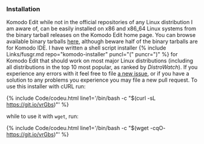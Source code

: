 ### Installation
Komodo Edit while not in the official repositories of any Linux distribution I am aware of, can be easily installed on x86 and x86_64 Linux systems from the binary tarball releases on the Komodo Edit home page. You can browse available binary tarballs [here](http://downloads.activestate.com/Komodo/releases/), although beware half of the binary tarballs are for Komodo IDE. I have written a shell script installer {% include Links/fusgr.md repo="komodo-installer" puncl="(" puncr=")" %} for Komodo Edit that should work on most major Linux distributions (including all distributions in the top 10 most popular, as ranked by *DistroWatch*). If you experience any errors with it feel free to file [a new issue](https://github.com/fusion809/komodo-installer/issues/new), or if you have a solution to any problems you experience you may file a new pull request. To use this installer with cURL run:

{% include Code/codeu.html line1='/bin/bash -c "$(curl -sL https://git.io/vrGbs)"' %}

while to use it with `wget`, run:

{% include Code/codeu.html line1='/bin/bash -c "$(wget -cqO- https://git.io/vrGbs)"' %}
